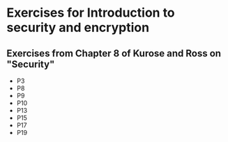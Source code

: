 # Exercises for Introduction to security and encryption

## Exercises from Chapter 8 of Kurose and Ross on "Security"
* P3
* P8
* P9
* P10
* P13
* P15
* P17
* P19
